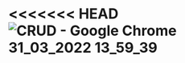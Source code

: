 <<<<<<< HEAD
![CRUD - Google Chrome 31_03_2022 13_59_39](https://user-images.githubusercontent.com/98280362/160996947-b2d99a9e-e2bf-4600-8d5a-9d1f39db58a6.png)
=======

